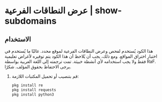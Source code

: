 # عرض النطاقات الفرعية | show-subdomains

## الاستخدام

هذا الكود يُستخدم لفحص وعرض النطاقات الفرعية لموقع محدد. غالبًا ما يُستخدم في اختبار اختراق المواقع. ومع ذلك، يجب أن يُلاحظ أن هذا الكود يتم توفيره لأغراض تعليمية فقط ولا يجب استخدامه لأي أنشطة خبيثة. تمت ترجمته إلى اللغة العربية بواسطة RaF. يرجى الاحتفاظ بحقوق المؤلف. شكرًا.

1. قم بتنصيب أو تحميل المكتبات اللازمة:

   ```bash
   pkg install re
   pkg install requests
   pkg install python3

